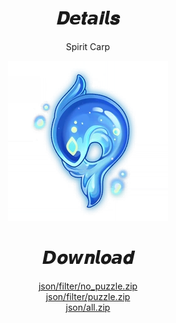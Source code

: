 <body>
  <div align="center">
    <h1>𝑫𝙚𝒕𝙖𝒊𝙡𝒔</h1>
    <p>Spirit Carp</p>
    <img src=item.webp>
    <h1>𝘿𝒐𝙬𝒏𝙡𝒐𝙖𝒅</h1>
    <a href="json/Filter/No%20puzzle/nopuzzle.zip">json/filter/no_puzzle.zip</a></br>
    <a href="json/Filter/Puzzle/puzzle.zip">json/filter/puzzle.zip</a></br>
    <a href="json/all/all.zip">json/all.zip</a></br>
  </div>
</body>

